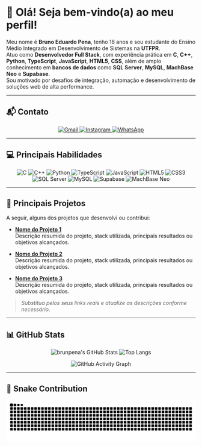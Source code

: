 # 👋 Olá! Seja bem-vindo(a) ao meu perfil!

Meu nome é **Bruno Eduardo Pena**, tenho 18 anos e sou estudante do Ensino Médio Integrado em Desenvolvimento de Sistemas na **UTFPR**.  
Atuo como **Desenvolvedor Full Stack**, com experiência prática em **C**, **C++**, **Python**, **TypeScript**, **JavaScript**, **HTML5**, **CSS**, além de amplo conhecimento em **bancos de dados** como **SQL Server**, **MySQL**, **MachBase Neo** e **Supabase**.  
Sou motivado por desafios de integração, automação e desenvolvimento de soluções web de alta performance.

---

## 📬 Contato

<div align="center">
  <a href="mailto:brunopena454@gmail.com">
    <img src="https://img.shields.io/badge/Gmail-%23D14836?style=for-the-badge&logo=gmail&logoColor=white" alt="Gmail">
  </a>
  <a href="https://www.instagram.com/brunin_ep" target="_blank">
    <img src="https://img.shields.io/badge/Instagram-%23E4405F?style=for-the-badge&logo=instagram&logoColor=white" alt="Instagram">
  </a>
  <a href="https://wa.me/55SEUNUMERO" target="_blank">
    <img src="https://img.shields.io/badge/WhatsApp-25D366?style=for-the-badge&logo=whatsapp&logoColor=white" alt="WhatsApp">
  </a>
</div>

---

## 💻 Principais Habilidades

<div align="center">
  <img src="https://img.shields.io/badge/C-%2300599C?style=for-the-badge&logo=c&logoColor=white" alt="C">
  <img src="https://img.shields.io/badge/C++-%2300599C?style=for-the-badge&logo=c%2B%2B&logoColor=white" alt="C++">
  <img src="https://img.shields.io/badge/Python-%233766AB?style=for-the-badge&logo=python&logoColor=white" alt="Python">
  <img src="https://img.shields.io/badge/TypeScript-%23007ACC?style=for-the-badge&logo=typescript&logoColor=white" alt="TypeScript">
  <img src="https://img.shields.io/badge/JavaScript-%23F7DF1E?style=for-the-badge&logo=javascript&logoColor=black" alt="JavaScript">
  <img src="https://img.shields.io/badge/HTML5-%23E34F26?style=for-the-badge&logo=html5&logoColor=white" alt="HTML5">
  <img src="https://img.shields.io/badge/CSS3-%231572B6?style=for-the-badge&logo=css3&logoColor=white" alt="CSS3">
  <img src="https://img.shields.io/badge/SQL%20Server-%23CC2927?style=for-the-badge&logo=microsoft-sql-server&logoColor=white" alt="SQL Server">
  <img src="https://img.shields.io/badge/MySQL-%234479A1?style=for-the-badge&logo=mysql&logoColor=white" alt="MySQL">
  <img src="https://img.shields.io/badge/Supabase-%2300E46E?style=for-the-badge&logo=supabase&logoColor=white" alt="Supabase">
  <img src="https://img.shields.io/badge/MachBase%20Neo-%2300AEEF?style=for-the-badge&logo=data:image/svg+xml;base64,PHN2ZyBmaWxsPSIjMDAwMDAwIiB2aWV3Qm94PSIwIDAgMjQgMjQiPjxwYXRoIGQ9Ik0xMiAyLjM1bDUuMyA5LjY1aC0xMC42ek0xMiAxOS4zbDUuMy05LjY1aC0xMC42eiIvPjwvc3ZnPg==" alt="MachBase Neo">
</div>

---

## 🚀 Principais Projetos

A seguir, alguns dos projetos que desenvolvi ou contribuí:

- **[Nome do Projeto 1](https://linkdoproyecto.com)**  
  Descrição resumida do projeto, stack utilizada, principais resultados ou objetivos alcançados.

- **[Nome do Projeto 2](https://linkdoproyecto.com)**  
  Descrição resumida do projeto, stack utilizada, principais resultados ou objetivos alcançados.

- **[Nome do Projeto 3](https://linkdoproyecto.com)**  
  Descrição resumida do projeto, stack utilizada, principais resultados ou objetivos alcançados.

> *Substitua pelos seus links reais e atualize as descrições conforme necessário.*

---

## 📊 GitHub Stats

<div align="center">

![brunpena's GitHub Stats](https://github-readme-stats.vercel.app/api?username=brunpena&show_icons=true&theme=github_dark&hide_border=true)
![Top Langs](https://github-readme-stats.vercel.app/api/top-langs/?username=brunpena&layout=compact&theme=github_dark&hide_border=true)

![GitHub Activity Graph](https://github-readme-activity-graph.vercel.app/graph?username=brunpena&theme=github-compact&hide_border=true)

</div>

---

## 🐍 Snake Contribution

![snake gif](https://raw.githubusercontent.com/brunpena/brunpena/output/github-snake-dark.svg)
